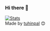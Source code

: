 ### Hi there 👋
[![Stats](https://github-stats-alpha.vercel.app/api?username=nameniok&cc=000&tc=fff&ic=fff&bc=000 "Stats")](https://github.com/nameniok "Stats")<br>
Made by [tuhinpal](https://github.com/tuhinpal/readme-stats-github "Readme Stats Github") 😊

<!--
**nameniok/nameniok** is a ✨ _special_ ✨ repository because its `README.md` (this file) appears on your GitHub profile.

Here are some ideas to get you started:

- 🔭 I’m currently working on ...
- 🌱 I’m currently learning ...
- 👯 I’m looking to collaborate on ...
- 🤔 I’m looking for help with ...
- 💬 Ask me about ...
- 📫 How to reach me: ...
- 😄 Pronouns: ...
- ⚡ Fun fact: ...
-->
